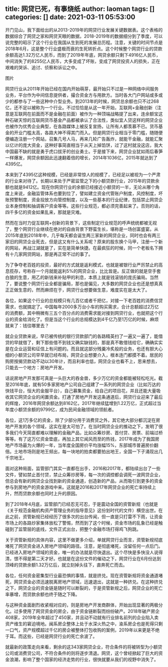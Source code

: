 title: 网贷已死，有事烧纸
author: laoman
tags: []
categories: []
date: 2021-03-11 05:53:00
---
开门见山，我下面给出的从2013-2019年的网贷行业发展关键数据表。这个表格的数据综合了网贷之家和网贷天眼的数据，2018-2019年的数据细分到了季度，可以说完整的昭示了这个行业在我国从生到死的发展总历程。注意，关键的时间节点是2018年6月，这是整个行业盛极而衰的生死转折点。这个时候整个网贷行业的贷款余额高达1.32万亿人民币，而到了2019年年底，网贷余额只剩下4916亿人民币，中间消失了的8255亿人民币，大多变成了坏账，变成了网贷投资人的损失，正在艰难的哭诉、追讨、侦察和诉讼之中。



图片




网贷行业从2011年开始已经在国内开始萌芽，最开始只不过是一种网络中间服务业务，平台作为中间信息提供者，撮合资金方与用款方。当时各大门户网站或多或少的都参与了一些这种中介型业务。到2013年的时候，网贷总余额也只不过268亿，还不足以被称为一个行业。不过恰恰是从这一年开始，互联网+金融创新（注意是互联网在前面而不是金融在前面）被作为一种顶端战略提了出来，连余额宝这种石破天惊的互联网货币基金产品都被承认了合法性，类似宜人贷这样的网贷企业也被作为优秀企业典型，在各路媒体上被反复宣扬，让所有人都羡慕不已。货币基金的开业门槛太高，各路大神不得其门而入。但是网贷行业相当于零门槛，随随便便编造注册一个网站，召集几号人马，再来几轮广告轰炸，就能干金融，就能汇聚以亿计的庞大资金，这种好事简直相当于从天上掉馅饼，过了这村就没这店，我大中国最不缺的就是勇于虎口拔牙的创业勇士。于是接下来，网贷企业犹如雨后春笋一样爆发，网贷余额因此迅速翻着倍的增长，2014年1036亿，2015年就达到了4395亿。

本来到了4395亿这种规模，已经是非常惊人的规模了，已经足以被视为一个严肃的行业来对待了。长期以来处于严密监管之下的小额贷款行业，2015年的贷款余额也就是9412亿。现在你网贷行业的余额已经接近小额贷的一半，无论从哪个角度上来说，金融监管体系也要到位了，譬如建立资金代管账户制度，风控制度，坏账预警制度，资金投放方向管控制度，以及一些基本的行业纪律，包括禁止网贷企业本身控制和抽调客户资金等等。这些行业规范，都必须完善起来了。否则的话，四千多亿的资金如果乱来，那就是灾难。

然而在当时力促互联网+创新的背景下，这些制定行业规范的呼声统统都被无视了，整个网贷行业继续在绝对的自由背景下野蛮生长，堪称是一场创富盛宴。从2015年底到2018年中，几乎每天都会诞生两三家新的网贷企业，同时也会有两三家旧的网贷企业死去，但是这又有什么关系呢？原来的股东换个马甲，注册一个新的网站，再战江湖就是了，实在是简单快捷。在最疯狂的时候，同一个老板名下拥有十几家网贷网站，那是再正常不过的事了。

为了争夺老百姓的投资，最好的方式就是返利模式，也就是被银行业严厉禁止的高息揽存，号称存一个月就能返利5%的网贷企业，比比皆是。反正做的就是空手套白狼的生意，用乙的新钱来补贴甲的利息，本质上就是钱滚钱的庞氏骗局。当然了，要说整个网贷行业全都是骗局，那也是偏见，大多数的网贷企业也还是想真真正正做生意的，然而麻烦在于，网贷行业想要做生意，难度实在是太大了。

各位，如果这个行业的总规模只有几百亿或者千把亿，对接一下老百姓的消费信贷需求，也就搞定了。中国每年2000多万台小车的购买需求，合计总额超过2万亿的消费额，其中稍微有三五个百分点的消费需求能对接到网贷行业，也就把这个行业的资金给消化了。但是当这个行业的总规模达到4千亿乃至1万亿的时候，麻烦就来了：钱往哪里去？

就企业贷款来说，早已被传统的银行贷款部门的各路精英扫了一遍又一遍了，能借贷的早就借了，剩下那些借不到钱又确实缺钱的，那是真不敢借钱给它，确确实实是在企业运营和征信上有问题的。而且就这部分残羹冷炙般的业务，也还有胆大心细的小额贷公司早早就已经布局，网贷企业想要介入，根本连门都摸不着。居民的购房按揭贷款动不动以30年计，而且利率也低，网贷企业也看不上，思来想去，只能去一个地方：房地产开发。

话说房地产开发那可真是一头巨大的吞金兽，多少万亿的资金都能被轻松吃光。截至2016年底，就有50多家房地产公司自己组建了一系列的网贷企业（比如万达的快钱平台，恒大的金服平台），自己募集资金，给自己的项目花，并且还能大量吸收其它网贷企业的闲置资金。打通了房地产开发这条通道后，网贷行业迎来了最后的辉煌，2016年网贷余额达到8162亿，2017年继续猛增到1.22万亿，正式超过当年度小额贷余额的9799亿，成为民间金融领域的领航者。

各位，这1万多亿的资金，除了少部分用于消费贷之外，其它绝大部分都沉淀在房地产开发的各个领域，这实在是太可怕了。在当时网贷企业的推动之下，发明了很多我们今天简直都难以理解的金融产品，比如众筹炒房、首付贷、房票、前端过桥等等。有了这万亿资金垫底，再加上其它闻风而至的热钱，2017年成为了我国房地产市场最为火爆的一年，当年度全国房价平均涨幅15%，东部城市普遍房价翻倍。土地市场则是地王频出，每一块地的拍卖都要拍出地王，全国一下子涌现出几千宗地王。

面对这种局面，监管部门其实一直都在出手，2016和2017年，都陆续出台了一些文件，譬如禁止首付贷，禁止众筹炒房等，每一次的调控都会调死一波网贷企业，但总会有新的网贷企业找到新的资金通道，创造新的产品，从而吸引到更多的资金参与到房地产的资金游戏中来。这就是2016和2017年网贷企业的死亡率持续上升，然而贷款余额也同时上升的原因。

到了2018年4月底，监管部门已经忍无可忍，于是震动全国的资管新规（也就是《关于规范金融机构资产管理业务的指导意见》这份划时代的文件）横空出世。在此之前，资管新规已经经历了很多次的出台传闻，但一直是只打雷不下雨，让资金市场上的各路炒家集体放松了警惕，然而到了这个时候，资金市场的乱象已经是触碰到了监管层的底线，文件正式出台，把整个金融市场打得鸡飞狗跳。

关于资管新规的具体内容，这里不做更多介绍，单就网贷行业而言，资管新规彻底堵死了网贷资金进入房地产领域的路径。注意，是彻底堵死，没留任何一点后门。已经进入房地产领域的资金，唯一的办法就是尽快退出。这个尽快是多快没人说得清，恨不得是第二天才好。也就是在这份文件的催动之下，网贷行业在6月份达到顶峰的贷款余额1.32万亿后，就立刻掉头往下，直奔死亡而去。

各位，任何资金密集型行业最恐惧的事情，就是挤兑。现在资管新规将资金通道堵死，网贷资金必须迅速脱离房地产领域，迅速退出，这就是一种挤兑。在这种挤兑之下，网贷企业的资金链是随时可以断裂的，于是资管新规之后，网贷企业的死亡率暴增，而贷款余额也终于随之下降。

与这种资金面剧烈收紧相对应的，则是房地产开发商群体，开始出现显著的两极分化。过多使用了网贷资金的房企，由于资金链断裂而纷纷破产。2018年破产房企408家，2019年全年超过了450家，并且动不动就有行业排名前列的企业陷入卖资产维生的窘迫境地。闽系房企整体上处于水深火热之中，渝系房企也是死得只剩一口气，资产规模超过千亿的房企被整体打包收购的案例，2019年以来更是不绝于耳。而这些，已经是网贷行业的死亡余波了。

就最新的政策走向来看，剩余的这343家网贷企业，符合条件的将被转型为小额贷公司或消费贷公司，不符合条件的则将逐步清退。网贷，这个曾经掀起了巨大的资金浪潮，影响了整个国家的经济走势的行业，很快就要从我们的视野中消失了。